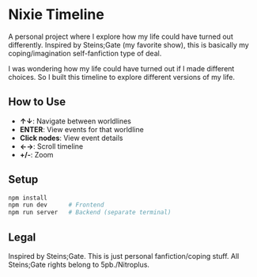# Nixie Timeline

A personal project where I explore how my life could have turned out differently. Inspired by Steins;Gate (my favorite show), this is basically my coping/imagination self-fanfiction type of deal.

I was wondering how my life could have turned out if I made different choices. So I built this timeline to explore different versions of my life.

## How to Use

- **↑↓**: Navigate between worldlines
- **ENTER**: View events for that worldline
- **Click nodes**: View event details
- **←→**: Scroll timeline
- **+/-**: Zoom

## Setup

```bash
npm install
npm run dev      # Frontend
npm run server   # Backend (separate terminal)
```

## Legal

Inspired by Steins;Gate. This is just personal fanfiction/coping stuff. All Steins;Gate rights belong to 5pb./Nitroplus.